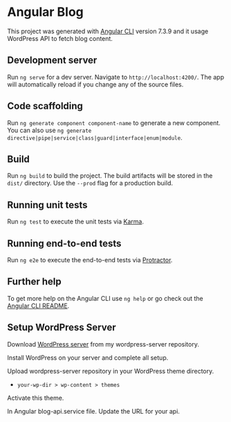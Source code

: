 # Angular Blog

This project was generated with [Angular CLI](https://github.com/angular/angular-cli) version 7.3.9 and it usage WordPress API to fetch blog content.

## Development server

Run `ng serve` for a dev server. Navigate to `http://localhost:4200/`. The app will automatically reload if you change any of the source files.

## Code scaffolding

Run `ng generate component component-name` to generate a new component. You can also use `ng generate directive|pipe|service|class|guard|interface|enum|module`.

## Build

Run `ng build` to build the project. The build artifacts will be stored in the `dist/` directory. Use the `--prod` flag for a production build.

## Running unit tests

Run `ng test` to execute the unit tests via [Karma](https://karma-runner.github.io).

## Running end-to-end tests

Run `ng e2e` to execute the end-to-end tests via [Protractor](http://www.protractortest.org/).

## Further help

To get more help on the Angular CLI use `ng help` or go check out the [Angular CLI README](https://github.com/angular/angular-cli/blob/master/README.md).

## Setup WordPress Server

Download <a target="_blank" href="https://github.com/ashiishme/wordpress-server">WordPress server</a> from my wordpress-server repository.

Install WordPress on your server and complete all setup.

Upload wordpress-server repository in your WordPress theme directory. 
- `your-wp-dir > wp-content > themes`

Activate this theme.

In Angular blog-api.service file. Update the URL for your api.
